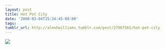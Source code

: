 ```yaml
---
layout: post
title: Hot Pot City
date: '2008-03-04T15:34:45-08:00'
tags: 
tumblr_url: http://alexhwilliams.tumblr.com/post/27967565/hot-pot-city
---
```

<img src="http://25.media.tumblr.com/EXq6qISRE66n7vxaOXZulq5t_250.jpg"/>
